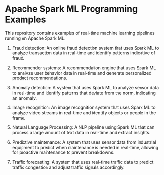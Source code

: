 # Apache Spark ML Programming Examples
This repository contains examples of real-time machine learning pipelines running on Apache Spark ML.

1. Fraud detection: An online fraud detection system that uses Spark ML to analyze transaction data in real-time and identify patterns indicative of fraud.

2. Recommender systems: A recommendation engine that uses Spark ML to analyze user behavior data in real-time and generate personalized product recommendations.

3. Anomaly detection: A system that uses Spark ML to analyze sensor data in real-time and identify patterns that deviate from the norm, indicating an anomaly.

4. Image recognition: An image recognition system that uses Spark ML to analyze video streams in real-time and identify objects or people in the frame.

5. Natural Language Processing: A NLP pipeline using Spark ML that can process a large amount of text data in real-time and extract insights.

6. Predictive maintenance: A system that uses sensor data from industrial equipment to predict when maintenance is needed in real-time, allowing for proactive maintenance to prevent breakdowns.

7. Traffic forecasting: A system that uses real-time traffic data to predict traffic congestion and adjust traffic signals accordingly.
